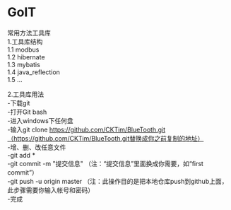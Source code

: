 # GoIT
常用方法工具库  
1.工具库结构  
1.1 modbus  
1.2 hibernate  
1.3 mybatis  
1.4 java_reflection  
1.5 ...  

2.工具库用法  
-下载git  
-打开Git bash  
-进入windows下任何盘  
-输入git clone https://github.com/CKTim/BlueTooth.git（https://github.com/CKTim/BlueTooth.git替换成你之前复制的地址）  
-增、删、改任意文件  
-git add *  
-git commit  -m  "提交信息"  （注：“提交信息”里面换成你需要，如“first commit”）  
-git push -u origin master   （注：此操作目的是把本地仓库push到github上面，此步骤需要你输入帐号和密码）  
-完成  
